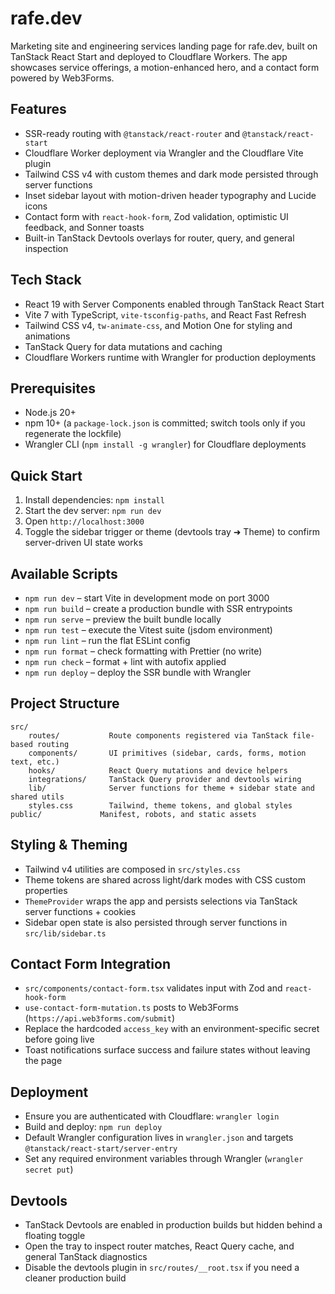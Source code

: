 # rafe.dev

Marketing site and engineering services landing page for rafe.dev, built on TanStack React Start and deployed to Cloudflare Workers. The app showcases service offerings, a motion-enhanced hero, and a contact form powered by Web3Forms.

## Features
- SSR-ready routing with `@tanstack/react-router` and `@tanstack/react-start`
- Cloudflare Worker deployment via Wrangler and the Cloudflare Vite plugin
- Tailwind CSS v4 with custom themes and dark mode persisted through server functions
- Inset sidebar layout with motion-driven header typography and Lucide icons
- Contact form with `react-hook-form`, Zod validation, optimistic UI feedback, and Sonner toasts
- Built-in TanStack Devtools overlays for router, query, and general inspection

## Tech Stack
- React 19 with Server Components enabled through TanStack React Start
- Vite 7 with TypeScript, `vite-tsconfig-paths`, and React Fast Refresh
- Tailwind CSS v4, `tw-animate-css`, and Motion One for styling and animations
- TanStack Query for data mutations and caching
- Cloudflare Workers runtime with Wrangler for production deployments

## Prerequisites
- Node.js 20+
- npm 10+ (a `package-lock.json` is committed; switch tools only if you regenerate the lockfile)
- Wrangler CLI (`npm install -g wrangler`) for Cloudflare deployments

## Quick Start
1. Install dependencies: `npm install`
2. Start the dev server: `npm run dev`
3. Open `http://localhost:3000`
4. Toggle the sidebar trigger or theme (devtools tray ➜ Theme) to confirm server-driven UI state works

## Available Scripts
- `npm run dev` – start Vite in development mode on port 3000
- `npm run build` – create a production bundle with SSR entrypoints
- `npm run serve` – preview the built bundle locally
- `npm run test` – execute the Vitest suite (jsdom environment)
- `npm run lint` – run the flat ESLint config
- `npm run format` – check formatting with Prettier (no write)
- `npm run check` – format + lint with autofix applied
- `npm run deploy` – deploy the SSR bundle with Wrangler

## Project Structure
```text
src/
	routes/           Route components registered via TanStack file-based routing
	components/       UI primitives (sidebar, cards, forms, motion text, etc.)
	hooks/            React Query mutations and device helpers
	integrations/     TanStack Query provider and devtools wiring
	lib/              Server functions for theme + sidebar state and shared utils
	styles.css        Tailwind, theme tokens, and global styles
public/             Manifest, robots, and static assets
```

## Styling & Theming
- Tailwind v4 utilities are composed in `src/styles.css`
- Theme tokens are shared across light/dark modes with CSS custom properties
- `ThemeProvider` wraps the app and persists selections via TanStack server functions + cookies
- Sidebar open state is also persisted through server functions in `src/lib/sidebar.ts`

## Contact Form Integration
- `src/components/contact-form.tsx` validates input with Zod and `react-hook-form`
- `use-contact-form-mutation.ts` posts to Web3Forms (`https://api.web3forms.com/submit`)
- Replace the hardcoded `access_key` with an environment-specific secret before going live
- Toast notifications surface success and failure states without leaving the page

## Deployment
- Ensure you are authenticated with Cloudflare: `wrangler login`
- Build and deploy: `npm run deploy`
- Default Wrangler configuration lives in `wrangler.json` and targets `@tanstack/react-start/server-entry`
- Set any required environment variables through Wrangler (`wrangler secret put`)

## Devtools
- TanStack Devtools are enabled in production builds but hidden behind a floating toggle
- Open the tray to inspect router matches, React Query cache, and general TanStack diagnostics
- Disable the devtools plugin in `src/routes/__root.tsx` if you need a cleaner production build

